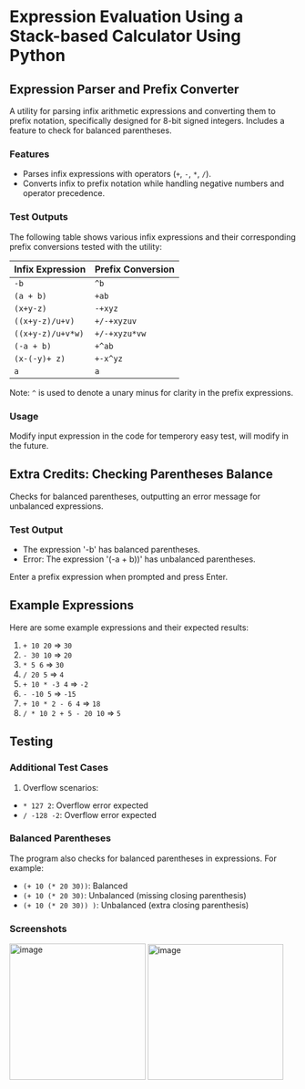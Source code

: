 # Expression Evaluation Using a Stack-based Calculator Using Python

## Expression Parser and Prefix Converter

A utility for parsing infix arithmetic expressions and converting them to prefix notation, specifically designed for 8-bit signed integers. Includes a feature to check for balanced parentheses.

### Features

- Parses infix expressions with operators (`+`, `-`, `*`, `/`).
- Converts infix to prefix notation while handling negative numbers and operator precedence.

### Test Outputs

The following table shows various infix expressions and their corresponding prefix conversions tested with the utility:

| Infix Expression  | Prefix Conversion |
| ----------------- | ----------------- |
| `-b`              | `^b`              |
| `(a + b)`         | `+ab`             |
| `(x+y-z)`         | `-+xyz`           |
| `((x+y-z)/u+v)`   | `+/-+xyzuv`       |
| `((x+y-z)/u+v*w)` | `+/-+xyzu*vw`     |
| `(-a + b)`        | `+^ab`            |
| `(x-(-y)+ z)`     | `+-x^yz`          |
| `a`               | `a`               |

Note: `^` is used to denote a unary minus for clarity in the prefix expressions.

### Usage

Modify input expression in the code for temperory easy test, will modify in the future.

## Extra Credits: Checking Parentheses Balance

Checks for balanced parentheses, outputting an error message for unbalanced expressions.

### Test Output

- The expression '-b' has balanced parentheses.
- Error: The expression '(-a + b))' has unbalanced parentheses.



Enter a prefix expression when prompted and press Enter.

## Example Expressions

Here are some example expressions and their expected results:

1. `+ 10 20` => `30`
2. `- 30 10` => `20`
3. `* 5 6`   => `30`
4. `/ 20 5`  => `4`
5. `+ 10 * -3 4` => `-2`
6. `- -10 5`    => `-15`
7. `+ 10 * 2 - 6 4`  => `18`
8. `/ * 10 2 + 5 - 20 10` => `5`

## Testing

### Additional Test Cases

1. Overflow scenarios:
- `* 127 2`: Overflow error expected
- `/ -128 -2`: Overflow error expected

### Balanced Parentheses

The program also checks for balanced parentheses in expressions. For example:
- `(+ 10 (* 20 30))`: Balanced
- `(+ 10 (* 20 30)`: Unbalanced (missing closing parenthesis)
- `(+ 10 (* 20 30)) )`: Unbalanced (extra closing parenthesis)

### Screenshots


<img width="239" alt="image" src="https://github.com/AileenDon/521_proj3/assets/158865231/888ab4c1-1b1a-458d-8ac6-1c073e8c7386">

<img width="238" alt="image" src="https://github.com/AileenDon/521_proj3/assets/158865231/b0075f69-f661-47d1-adac-da4e32119806">



